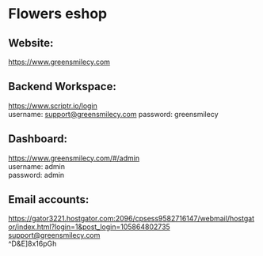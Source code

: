 # Flowers eshop

## Website:  

  https://www.greensmilecy.com  

## Backend Workspace:

  https://www.scriptr.io/login  
  username: support@greensmilecy.com
  password: greensmilecy   

## Dashboard:

  https://www.greensmilecy.com/#/admin  
  username: admin  
  password: admin  
  
## Email accounts:  
https://gator3221.hostgator.com:2096/cpsess9582716147/webmail/hostgator/index.html?login=1&post_login=105864802735  
support@greensmilecy.com  
^D&E]8x16pGh  
